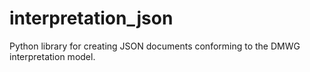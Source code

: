 # interpretation_json
Python library for creating JSON documents conforming to the DMWG interpretation model.
